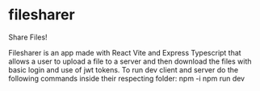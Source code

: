 # filesharer
Share Files!

Filesharer is an app made with React Vite and Express Typescript that allows a user to upload a file to a server and then download the files with basic login and use of jwt tokens.
To run dev client and server do the following commands inside their respecting folder:
npm -i
npm run dev
